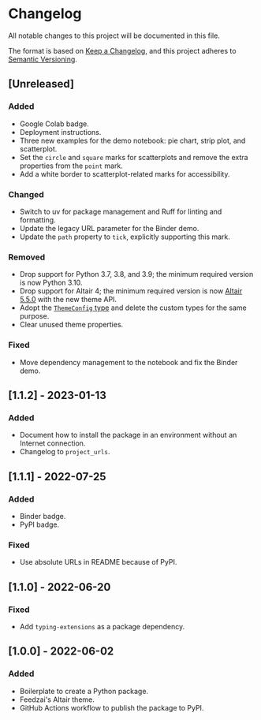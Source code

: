 # Changelog

All notable changes to this project will be documented in this file.

The format is based on [Keep a Changelog](https://keepachangelog.com/en/1.0.0/), and this project adheres to [Semantic Versioning](https://semver.org/spec/v2.0.0.html).

## [Unreleased]

### Added

- Google Colab badge.
- Deployment instructions.
- Three new examples for the demo notebook: pie chart, strip plot, and scatterplot.
- Set the `circle` and `square` marks for scatterplots and remove the extra properties from the `point` mark.
- Add a white border to scatterplot-related marks for accessibility.

### Changed

- Switch to uv for package management and Ruff for linting and formatting.
- Update the legacy URL parameter for the Binder demo.
- Update the `path` property to `tick`, explicitly supporting this mark.

### Removed

- Drop support for Python 3.7, 3.8, and 3.9; the minimum required version is now Python 3.10.
- Drop support for Altair 4; the minimum required version is now [Altair 5.5.0](https://github.com/vega/altair/releases/tag/v5.5.0) with the new theme API.
- Adopt the [`ThemeConfig` type](https://altair-viz.github.io/user_guide/generated/theme/altair.theme.ThemeConfig.html) and delete the custom types for the same purpose.
- Clear unused theme properties.

### Fixed

- Move dependency management to the notebook and fix the Binder demo.

## [1.1.2] - 2023-01-13

### Added

- Document how to install the package in an environment without an Internet connection.
- Changelog to `project_urls`.

## [1.1.1] - 2022-07-25

### Added

- Binder badge.
- PyPI badge.

### Fixed

- Use absolute URLs in README because of PyPI.

## [1.1.0] - 2022-06-20

### Fixed

- Add `typing-extensions` as a package dependency.

## [1.0.0] - 2022-06-02

### Added

- Boilerplate to create a Python package.
- Feedzai's Altair theme.
- GitHub Actions workflow to publish the package to PyPI.
